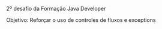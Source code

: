2º desafio da Formação Java Developer

Objetivo: Reforçar o uso de controles de fluxos e exceptions
